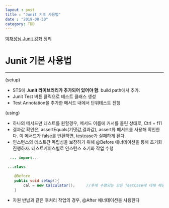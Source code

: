 ```yaml
---
layout : post
title : "Junit 기초 사용법"
date : "2019-08-30"
category: TDD
---
```


[박재성님 Junit 강좌](https://www.youtube.com/watch?v=tyZMdwT3rIY) 정리

# Junit 기본 사용법
---

(setup)
* STS에 J**unit 라이브러리가 추가되어 있어야 함**. build path에서 추가.
* Junit Test 버튼 클릭으로 테스트 클래스 생성
* Test Annotation을 추가한 메서드 내에서 단위테스트 진행

(using)
* 하나의 메서드만 테스트를 원할경우, 메서드 이름에 커서를 올린 상태로, Ctrl + f11 
* 결과값 확인은, assertEquals(기댓값,결과값), assert류 메서드를 사용해 확인한다. 이 메서드가 false를 반환하면, testcase가 실패하게 된다.
* 인스턴스의 테스트간 독립성을 보장하기 위해 @Before 애너테이션을 통해 초기화 진행하자. 테스트케이스별로 인스턴스 초기화 작업 수행

```java
  ... import...

 ...class 

    @Before
    public void setup(){
        cal = new Calculator();     //후에 수행되는 모든 TestCase에 대해 해당 초기화작업 진행
    }
``` 

* 자원 반납과 같은 후처리 작업의 경우, @After 애너테이션을 사용한다 